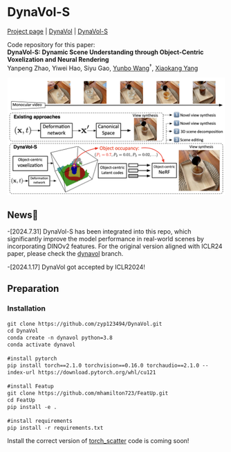 
# DynaVol-S

[Project page]( https://zyp123494.github.io/DynaVol-S.github.io/) | [DynaVol](https://arxiv.org/abs/2305.00393) | [DynaVol-S](https://arxiv.org/abs/2407.20908)

Code repository for this paper:  
**DynaVol-S: Dynamic Scene Understanding through Object-Centric Voxelization and Neural Rendering**  
Yanpeng Zhao, Yiwei Hao, Siyu Gao, [Yunbo Wang](https://wyb15.github.io/)<sup>†</sup>, [Xiaokang Yang](https://scholar.google.com/citations?user=yDEavdMAAAAJ&hl=zh-CN)

<img  src="/figure/dynavol-s.png"  alt="dynavol-s"  style="zoom:67%;"  />

## News🎉
-[2024.7.31] DynaVol-S has been integrated into this repo, which significantly improve the model performance in real-world scenes by incorporating DINOv2 features. For the original version aligned with ICLR24 paper, please check the [dynavol](https://github.com/zyp123494/DynaVol/tree/dynavol) branch.

-[2024.1.17] DynaVol got accepted by ICLR2024!

## Preparation

### Installation
```
git clone https://github.com/zyp123494/DynaVol.git
cd DynaVol
conda create -n dynavol python=3.8
conda activate dynavol

#install pytorch
pip install torch==2.1.0 torchvision==0.16.0 torchaudio==2.1.0 --index-url https://download.pytorch.org/whl/cu121

#install Featup
git clone https://github.com/mhamilton723/FeatUp.git
cd FeatUp
pip install -e .

#install requirements
pip install -r requirements.txt
```
Install the correct version of [torch_scatter](https://github.com/rusty1s/pytorch_scatter)
 code is coming soon!
